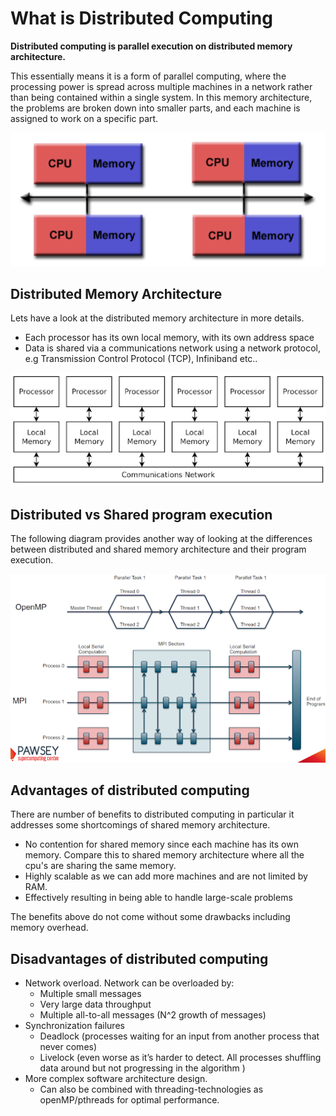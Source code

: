 # What is Distributed Computing

**Distributed computing is parallel execution on distributed memory architecture.**

This essentially means it is a form of parallel computing, where the processing power is spread across multiple machines in a network rather than being contained within a single system. In this memory architecture, the problems are broken down into smaller parts, and each machine is assigned to work on a specific part.

![distributed memory architecture](/src/imgs/distributed_memory_architecture.png)

## Distributed Memory Architecture

Lets have a look at the distributed memory architecture in more details.

- Each processor has its own local memory, with its own address space
- Data is shared via a communications network using a network protocol, e.g Transmission Control Protocol (TCP), Infiniband etc..

![Distributed Memory Architecture](../imgs/distributed_memory_architecture_2.png)

## Distributed vs Shared program execution

The following diagram provides another way of looking at the differences between distributed and shared memory architecture and their program execution.

![Distributed vs Shared](../imgs/distributed_vs_shared.png)

## Advantages of distributed computing

There are number of benefits to distributed computing in particular it addresses some shortcomings of shared memory architecture.

- No contention for shared memory since each machine has its own memory. Compare this to shared memory architecture where all the cpu's are sharing the same memory.
- Highly scalable as we can add more machines and are not limited by RAM.
- Effectively resulting in being able to handle large-scale problems

The benefits above do not come without some drawbacks including memory overhead.

## Disadvantages of distributed computing

- Network overload. Network can be overloaded by:
  - Multiple small messages
  - Very large data throughput
  - Multiple all-to-all messages (N^2 growth of messages)
- Synchronization failures
  - Deadlock (processes waiting for an input from another process that never comes)
  - Livelock (even worse as it’s harder to detect. All processes shuffling data around but not progressing in the algorithm )
- More complex software architecture design.
  - Can also be combined with threading-technologies as openMP/pthreads for optimal performance.
